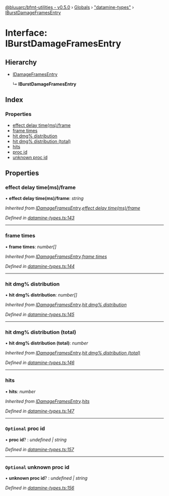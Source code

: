 [@bluuarc/bfmt-utilities - v0.5.0](../README.md) › [Globals](../globals.md) › ["datamine-types"](../modules/_datamine_types_.md) › [IBurstDamageFramesEntry](_datamine_types_.iburstdamageframesentry.md)

# Interface: IBurstDamageFramesEntry

## Hierarchy

* [IDamageFramesEntry](_datamine_types_.idamageframesentry.md)

  ↳ **IBurstDamageFramesEntry**

## Index

### Properties

* [effect delay time(ms)/frame](_datamine_types_.iburstdamageframesentry.md#effect-delay-time(ms)/frame)
* [frame times](_datamine_types_.iburstdamageframesentry.md#frame-times)
* [hit dmg% distribution](_datamine_types_.iburstdamageframesentry.md#hit-dmg%-distribution)
* [hit dmg% distribution (total)](_datamine_types_.iburstdamageframesentry.md#hit-dmg%-distribution-(total))
* [hits](_datamine_types_.iburstdamageframesentry.md#hits)
* [proc id](_datamine_types_.iburstdamageframesentry.md#optional-proc-id)
* [unknown proc id](_datamine_types_.iburstdamageframesentry.md#optional-unknown-proc-id)

## Properties

###  effect delay time(ms)/frame

• **effect delay time(ms)/frame**: *string*

*Inherited from [IDamageFramesEntry](_datamine_types_.idamageframesentry.md).[effect delay time(ms)/frame](_datamine_types_.idamageframesentry.md#effect-delay-time(ms)/frame)*

*Defined in [datamine-types.ts:143](https://github.com/BluuArc/bfmt-utilities/blob/master/src/datamine-types.ts#L143)*

___

###  frame times

• **frame times**: *number[]*

*Inherited from [IDamageFramesEntry](_datamine_types_.idamageframesentry.md).[frame times](_datamine_types_.idamageframesentry.md#frame-times)*

*Defined in [datamine-types.ts:144](https://github.com/BluuArc/bfmt-utilities/blob/master/src/datamine-types.ts#L144)*

___

###  hit dmg% distribution

• **hit dmg% distribution**: *number[]*

*Inherited from [IDamageFramesEntry](_datamine_types_.idamageframesentry.md).[hit dmg% distribution](_datamine_types_.idamageframesentry.md#hit-dmg%-distribution)*

*Defined in [datamine-types.ts:145](https://github.com/BluuArc/bfmt-utilities/blob/master/src/datamine-types.ts#L145)*

___

###  hit dmg% distribution (total)

• **hit dmg% distribution (total)**: *number*

*Inherited from [IDamageFramesEntry](_datamine_types_.idamageframesentry.md).[hit dmg% distribution (total)](_datamine_types_.idamageframesentry.md#hit-dmg%-distribution-(total))*

*Defined in [datamine-types.ts:146](https://github.com/BluuArc/bfmt-utilities/blob/master/src/datamine-types.ts#L146)*

___

###  hits

• **hits**: *number*

*Inherited from [IDamageFramesEntry](_datamine_types_.idamageframesentry.md).[hits](_datamine_types_.idamageframesentry.md#hits)*

*Defined in [datamine-types.ts:147](https://github.com/BluuArc/bfmt-utilities/blob/master/src/datamine-types.ts#L147)*

___

### `Optional` proc id

• **proc id**? : *undefined | string*

*Defined in [datamine-types.ts:157](https://github.com/BluuArc/bfmt-utilities/blob/master/src/datamine-types.ts#L157)*

___

### `Optional` unknown proc id

• **unknown proc id**? : *undefined | string*

*Defined in [datamine-types.ts:156](https://github.com/BluuArc/bfmt-utilities/blob/master/src/datamine-types.ts#L156)*
